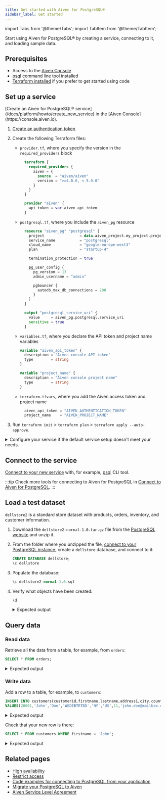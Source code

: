 ```yaml
---
title: Get started with Aiven for PostgreSQL®
sidebar_label: Get started
---
```


import Tabs from '@theme/Tabs';
import TabItem from '@theme/TabItem';

Start using Aiven for PostgreSQL® by creating a service, connecting to it, and loading sample data.

## Prerequisites

- Access to the [Aiven Console](https://console.aiven.io)
- [psql](https://www.postgresql.org/download/) command line tool installed
- [Terraform installed](https://developer.hashicorp.com/terraform/install) if you prefer
  to get started using code

## Set up a service

<Tabs groupId="group1">
<TabItem value="1" label="Console" default>
[Create an Aiven for PostgreSQL® service](/docs/platform/howto/create_new_service)  in the
[Aiven Console](https://console.aiven.io).
</TabItem>
<TabItem value="2" label="Terraform">

1. [Create an authentication token](/docs/platform/howto/create_authentication_token).
1. Create the following Terraform files:

   - ``provider.tf``, where you specify the version in the ``required_providers`` block

      ```terraform
        terraform {
          required_providers {
            aiven = {
              source  = "aiven/aiven"
              version = ">=4.0.0, < 5.0.0"
            }
          }
        }

        provider "aiven" {
          api_token = var.aiven_api_token
        }
      ```

   - ``postgresql.tf``, where you include the ``aiven_pg`` resource

      ```terraform
        resource "aiven_pg" "postgresql" {
          project                = data.aiven_project.my_project.project
          service_name           = "postgresql"
          cloud_name             = "google-europe-west3"
          plan                   = "startup-4"

          termination_protection = true

          pg_user_config {
            pg_version = 13
            admin_username = "admin"

            pgbouncer {
              autodb_max_db_connections = 200
            }
          }
        }

        output "postgresql_service_uri" {
          value     = aiven_pg.postgresql.service_uri
          sensitive = true
        }
      ```

   - ``variables.tf``, where you declare the API token and project name variables

      ```terraform
      variable "aiven_api_token" {
        description = "Aiven console API token"
        type        = string
      }

      variable "project_name" {
        description = "Aiven console project name"
        type        = string
      }
      ```

   - ``terraform.tfvars``, where you add the Aiven access token and project name

      ```terraform
        aiven_api_token = "AIVEN_AUTHENTICATION_TOKEN"
        project_name    = "AIVEN_PROJECT_NAME"
      ```

1. Run ``terraform init`` > ``terraform plan`` > ``terraform apply --auto-approve``.

</TabItem>
</Tabs>

<details>
  <summary>Configure your service if the default service setup doesn't meet your needs.</summary>
  <div>
    <ol>
      <li>Select the new service from the list of services on the **Services** page.</li>
      <li>On the **Overview** page, select **Service settings** from the sidebar.</li>
      <li>In the **Advanced configuration** section, make changes to the service
      configuration.</li>
    </ol>
    <div>See the available configuration options in [Advanced parameters for Aiven for
    PostgreSQL](/docs/products/postgresql/reference/advanced-params).</div>
  </div>
</details>

## Connect to the service

[Connect to your new service](/docs/products/postgresql/howto/connect-psql) with, for
example, [psql](https://www.postgresql.org/download/) CLI tool.

:::tip
Check more tools for connecting to Aiven for PostgreSQL in
[Connect to Aiven for PostgreSQL](/docs/products/postgresql/howto/list-code-samples).
:::

## Load a test dataset

`dellstore2` is a standard store dataset with products, orders, inventory, and customer
information.

1.  Download the `dellstore2-normal-1.0.tar.gz` file from the
    [PostgreSQL
    website](https://www.postgresql.org/ftp/projects/pgFoundry/dbsamples/dellstore2/dellstore2-normal-1.0/)
    and unzip it.

1. From the folder where you unzipped the file,
   [connect to your PostgreSQL instance](/docs/products/postgresql/howto/connect-psql),
   create a `dellstore` database, and connect to it:

    ```sql
    CREATE DATABASE dellstore;
    \c dellstore
    ```

1.  Populate the database:

    ```sql
    \i dellstore2-normal-1.0.sql
    ```

1.  Verify what objects have been created:

    ```sql
    \d
    ```
    <!-- vale off -->
    <details>
    <summary>Expected output</summary>
    <div>
        ```sql
         List of relations
         Schema |           Name           |   Type   |  Owner
        --------+--------------------------+----------+----------
         public | categories               | table    | avnadmin
         public | categories_category_seq  | sequence | avnadmin
         public | cust_hist                | table    | avnadmin
         public | customers                | table    | avnadmin
         public | customers_customerid_seq | sequence | avnadmin
         public | inventory                | table    | avnadmin
         public | orderlines               | table    | avnadmin
         public | orders                   | table    | avnadmin
         public | orders_orderid_seq       | sequence | avnadmin
         public | products                 | table    | avnadmin
         public | products_prod_id_seq     | sequence | avnadmin
         public | reorder                  | table    | avnadmin
         (12 rows)
        ```
    </div>
    </details>
    <!-- vale on -->

## Query data

### Read data

Retrieve all the data from a table, for example, from `orders`:

```sql
SELECT * FROM orders;
```

<!-- vale off -->
<details>
<summary>Expected output</summary>
<div>
    ```sql
     orderid | orderdate  | customerid | netamount |  tax  | totalamount
    ---------+------------+------------+-----------+-------+-------------
           1 | 2004-01-27 |       7888 |    313.24 | 25.84 |      339.08
           2 | 2004-01-01 |       4858 |     54.90 |  4.53 |       59.43
           3 | 2004-01-17 |      15399 |    160.10 | 13.21 |      173.31
           4 | 2004-01-28 |      17019 |    106.67 |  8.80 |      115.47
           5 | 2004-01-09 |      14771 |    256.00 | 21.12 |      277.12
           6 | 2004-01-11 |      13734 |    382.59 | 31.56 |      414.15
           7 | 2004-01-05 |      17622 |    256.44 | 21.16 |      277.60
           8 | 2004-01-18 |       8331 |     67.85 |  5.60 |       73.45
           9 | 2004-01-06 |      14902 |     29.82 |  2.46 |       32.28
          10 | 2004-01-18 |      15112 |     20.78 |  1.71 |       22.49
          ...
          (20000 rows)
    ```
</div>
</details>
<!-- vale on -->

### Write data

Add a row to a table, for example, to `customers`:

```sql
INSERT INTO customers(customerid,firstname,lastname,address1,city,country,region,email,creditcardtype,creditcard,creditcardexpiration,username,password,age,gender)
VALUES(20001,'John','Doe','WEDEBTRTBD','NY','US',11,'john.doe@mailbox.com',3,1879279217775922,2025/11,'user20001','password',44,'M');
```

<!-- vale off -->
<details>
<summary>Expected output</summary>
<div>
    ```sql
    INSERT 0 1
    ```
</div>
</details>
<!-- vale on -->

Check that your new row is there:

```sql
SELECT * FROM customers WHERE firstname = 'John';
```

<!-- vale off -->
<details>
<summary>Expected output</summary>
<div>
    ```sql
     customerid | firstname | lastname |  address1  | address2 | city | state | zip | country | region |        email         | phone | creditcardtype |    creditcard    | creditcardexpiration | username  |  password  | age | income | gender
    ------------+-----------+----------+------------+----------+------+-------+-----+---------+--------+----------------------+-------+----------------+------------------+----------------------+-----------+------------+-----+--------+--------
          20001 | John      | Doe      | WEDEBTRTBD |          | NY   |       |     | US      |     11 | john.doe@mailbox.com |       |              3 | 1879279217775922 | 184                  | user20001 | password   |  44 |        | M
    (1 row)
    ```
</div>
</details>
<!-- vale on -->

## Related pages

- [High availability](/docs/products/postgresql/concepts/high-availability)
- [Restrict access](/docs/products/postgresql/howto/readonly-user)
- [Code examples for connecting to PostgreSQL from your application](/docs/products/postgresql/howto/list-code-samples)
- [Migrate your PostgreSQL to Aiven](concepts/aiven-db-migrate)
- [Aiven Service Level Agreement](https://aiven.io/sla)
